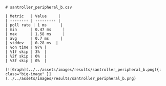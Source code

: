 
    # santroller_peripheral_b.csv

    | Metric   | Value     |
    | -------- | --------- |
    | poll rate | 1 ms      |
    | min      | 0.47 ms     |
    | max      | 1.58 ms     |
    | avg      | 0.7 ms     |
    | stddev   | 0.28 ms  |
    | %on time | 97% |
    | %1f skip | 3%  |
    | %2f skip | 0%  |
    | %3f skip | 0%  |

    [![Graph](../../assets/images/results/santroller_peripheral_b.png){: class="big-image" }](../../assets/images/results/santroller_peripheral_b.png)

    